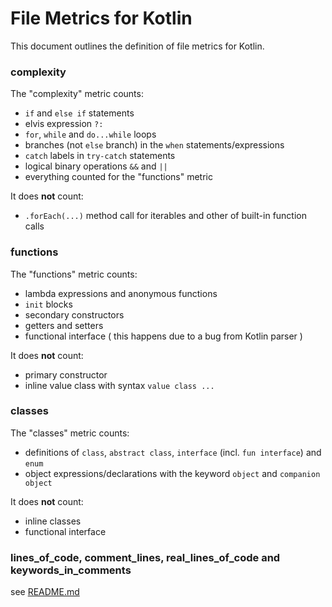 # File Metrics for Kotlin

This document outlines the definition of file metrics for Kotlin.

### complexity

The "complexity" metric counts:

-   `if` and `else if` statements
- elvis expression `?:`
-   `for`, `while` and `do...while` loops
-   branches (not `else` branch) in the `when` statements/expressions
-   `catch` labels in `try-catch` statements
-   logical binary operations `&&` and `||`
-   everything counted for the "functions" metric

It does **not** count:

-   `.forEach(...)` method call for iterables and other of built-in function calls

### functions

The "functions" metric counts:

- lambda expressions and anonymous functions
- `init` blocks
- secondary constructors
- getters and setters
- functional interface ( this happens due to a bug from Kotlin parser )

It does **not** count:
- primary constructor
- inline value class with syntax `value class ...`

### classes

The "classes" metric counts:

-   definitions of `class`, `abstract class`, `interface` (incl. `fun interface`) and `enum`
-   object expressions/declarations with the keyword `object` and `companion object`

It does **not** count:

- inline classes
- functional interface

### lines_of_code, comment_lines, real_lines_of_code and keywords_in_comments

see [README.md](../README.md)
